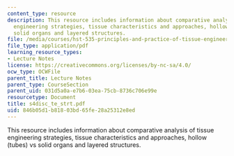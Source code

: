 ```yaml
---
content_type: resource
description: This resource includes information about comparative analysis of tissue
  engineering strategies, tissue characteristics and approaches, hollow (tubes) vs
  solid organs and layered structures.
file: /media/courses/hst-535-principles-and-practice-of-tissue-engineering-fall-2004/846b05d1b81803bd65fe28a25312e8ed_s4disc_te_strt.pdf
file_type: application/pdf
learning_resource_types:
- Lecture Notes
license: https://creativecommons.org/licenses/by-nc-sa/4.0/
ocw_type: OCWFile
parent_title: Lecture Notes
parent_type: CourseSection
parent_uid: 031d5a0a-e7b6-03ea-75cb-8736c706e99e
resourcetype: Document
title: s4disc_te_strt.pdf
uid: 846b05d1-b818-03bd-65fe-28a25312e8ed
---
```

This resource includes information about comparative analysis of tissue engineering strategies, tissue characteristics and approaches, hollow (tubes) vs solid organs and layered structures.